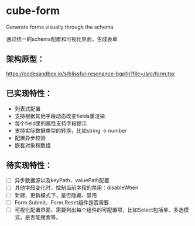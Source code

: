 # cube-form

Generate forms visually through the schema

通过统一的schema配置和可视化界面，生成表单

## 架构原型：
https://codesandbox.io/s/blissful-resonance-bgpfn?file=/src/form.tsx

## 已实现特性：
* 列表式配置
* 支持根据其他字段动态改变fields重渲染
* 每个field里的属性支持字段提示
* 支持实际数据类型的转换，比如string -> number
* 配置异步校验
* 嵌套对象和数组


## 待实现特性：
* [ ] 异步数据源以及keyPath、valuePath配置
* [ ] 其他字段变化时，控制当前字段的禁用：disableWhen
* [ ] 新建、更新模式下，是否隐藏、禁用
* [ ] Form.Submit、Form.Reset组件是否需要
* [ ] 可视化配置界面，需要列出每个组件的可配置项，比如Select包括单、多选模式，是否能搜索等。
